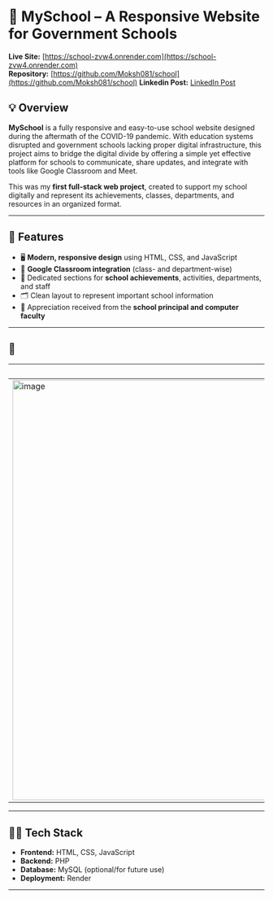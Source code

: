 # 🏫 MySchool – A Responsive Website for Government Schools

**Live Site:** [https://school-zvw4.onrender.com](https://school-zvw4.onrender.com)  
**Repository:** [https://github.com/Moksh081/school](https://github.com/Moksh081/school)
**Linkedin Post:** [LinkedIn Post](https://www.linkedin.com/posts/moksh081_webdevelopment-achievement-proudmoment-activity-7209068385433800707-WCPt?utm_source=share&utm_medium=member_desktop&rcm=ACoAADASPUMBuIe6N3oXeZ66mo0QrF0fDJ4xPOw)
## 💡 Overview

**MySchool** is a fully responsive and easy-to-use school website designed during the aftermath of the COVID-19 pandemic. With education systems disrupted and government schools lacking proper digital infrastructure, this project aims to bridge the digital divide by offering a simple yet effective platform for schools to communicate, share updates, and integrate with tools like Google Classroom and Meet.

This was my **first full-stack web project**, created to support my school digitally and represent its achievements, classes, departments, and resources in an organized format.

---

## 🚀 Features

- 🖥️ **Modern, responsive design** using HTML, CSS, and JavaScript  
- 🔗 **Google Classroom integration** (class- and department-wise)  
- 🎯 Dedicated sections for **school achievements**, activities, departments, and staff  
- 🗂️ Clean layout to represent important school information  
- 💬 Appreciation received from the **school principal and computer faculty**

---

## 📸 

| Homepage | 
|---------|
| <img width="1884" height="826" alt="image" src="https://github.com/user-attachments/assets/322b964a-70ed-4415-89d7-e242560c5f2e" /> | 

---

## 🧑‍💻 Tech Stack

- **Frontend:** HTML, CSS, JavaScript  
- **Backend:** PHP  
- **Database:** MySQL (optional/for future use)  
- **Deployment:** Render

---

